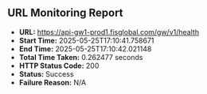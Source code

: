 ## URL Monitoring Report

- **URL:** https://api-gw1-prod1.fisglobal.com/gw/v1/health
- **Start Time:** 2025-05-25T17:10:41.758671
- **End Time:** 2025-05-25T17:10:42.021148
- **Total Time Taken:** 0.262477 seconds
- **HTTP Status Code:** 200
- **Status:** Success
- **Failure Reason:** N/A
